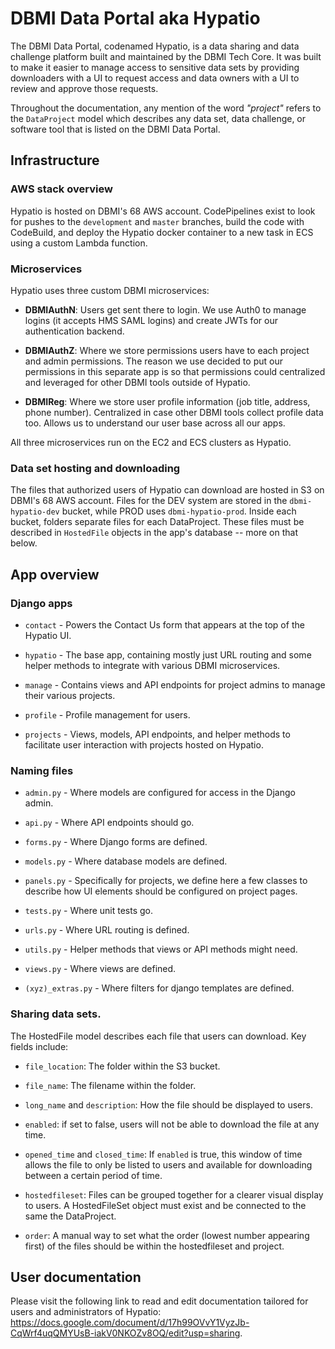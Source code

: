 # DBMI Data Portal aka Hypatio
The DBMI Data Portal, codenamed Hypatio, is a data sharing and data challenge platform built and maintained by the DBMI Tech Core. It was built to make it easier to manage access to sensitive data sets by providing downloaders with a UI to request access and data owners with a UI to review and approve those requests.

Throughout the documentation, any mention of the word *"project"* refers to the `DataProject` model which describes any data set, data challenge, or software tool that is listed on the DBMI Data Portal.

## Infrastructure
### AWS stack overview
Hypatio is hosted on DBMI's 68 AWS account. CodePipelines exist to look for pushes to the `development` and `master` branches, build the code with CodeBuild, and deploy the Hypatio docker container to a new task in ECS using a custom Lambda function.

### Microservices
Hypatio uses three custom DBMI microservices:

- **DBMIAuthN**: Users get sent there to login. We use Auth0 to manage logins (it accepts HMS SAML logins) and create JWTs for our authentication backend.

- **DBMIAuthZ**: Where we store permissions users have to each project and admin permissions. The reason we use decided to put our permissions in this separate app is so that permissions could centralized and leveraged for other DBMI tools outside of Hypatio.

- **DBMIReg**: Where we store user profile information (job title, address, phone number). Centralized in case other DBMI tools collect profile data too. Allows us to understand our user base across all our apps.

All three microservices run on the EC2 and ECS clusters as Hypatio.

### Data set hosting and downloading
The files that authorized users of Hypatio can download are hosted in S3 on DBMI's 68 AWS account. Files for the DEV system are stored in the `dbmi-hypatio-dev` bucket, while PROD uses `dbmi-hypatio-prod`. Inside each bucket, folders separate files for each DataProject. These files must be described in `HostedFile` objects in the app's database -- more on that below.

## App overview
### Django apps
- `contact` - Powers the Contact Us form that appears at the top of the Hypatio UI.

- `hypatio` - The base app, containing mostly just URL routing and some helper methods to integrate with various DBMI microservices.

- `manage` - Contains views and API endpoints for project admins to manage their various projects.

- `profile` - Profile management for users.

- `projects` - Views, models, API endpoints, and helper methods to facilitate user interaction with projects hosted on Hypatio.

### Naming files
- `admin.py` - Where models are configured for access in the Django admin.

- `api.py` - Where API endpoints should go.

- `forms.py` - Where Django forms are defined.

- `models.py` - Where database models are defined.

- `panels.py` - Specifically for projects, we define here a few classes to describe how UI elements should be configured on project pages.

- `tests.py` - Where unit tests go.

- `urls.py` - Where URL routing is defined.

- `utils.py` - Helper methods that views or API methods might need.

- `views.py` - Where views are defined.

- `(xyz)_extras.py` - Where filters for django templates are defined.

### Sharing data sets.
The HostedFile model describes each file that users can download. Key fields include:

- `file_location`: The folder within the S3 bucket.

- `file_name`: The filename within the folder.

- `long_name` and `description`: How the file should be displayed to users.

- `enabled`: if set to false, users will not be able to download the file at any time.

- `opened_time` and `closed_time`: If `enabled` is true, this window of time allows the file to only be listed to users and available for downloading between a certain period of time.

- `hostedfileset`: Files can be grouped together for a clearer visual display to users. A HostedFileSet object must exist and be connected to the same the DataProject.

- `order`: A manual way to set what the order (lowest number appearing first) of the files should be within the hostedfileset and project.

## User documentation
Please visit the following link to read and edit documentation tailored for users and administrators of Hypatio: <https://docs.google.com/document/d/17h99OVvY1VyzJb-CqWrf4uqQMYUsB-iakV0NKOZv8OQ/edit?usp=sharing>.